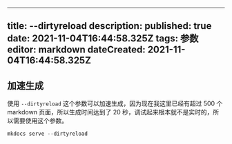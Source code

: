 
---
title: --dirtyreload
description: 
published: true
date: 2021-11-04T16:44:58.325Z
tags: 参数
editor: markdown
dateCreated: 2021-11-04T16:44:58.325Z
---

## 加速生成

使用 `--dirtyreload` 这个参数可以加速生成，因为现在我这里已经有超过 500 个 markdown 页面，所以生成时间达到了 20 秒，调试起来根本就不是实时的，所以需要使用这个参数。

```shell
mkdocs serve --dirtyreload
```
